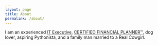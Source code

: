 ```yaml
---
layout: page
title: About
permalink: /about/
---
```


I am an experienced [IT Executive](https://www.linkedin.com/in/willmcdowell/), [CERTIFIED FINANCIAL PLANNER™](https://certificates.cfp.net/68642c81-a85e-4230-bb17-879f1a1119c7), dog lover, aspiring Pythonista, and a family man married to a Real Cowgirl.
